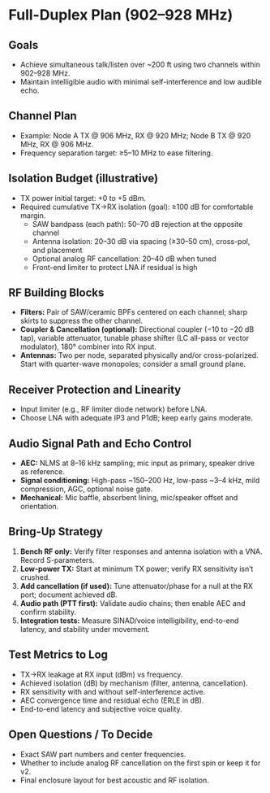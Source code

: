 # Full-Duplex Plan (902–928 MHz)

## Goals
- Achieve simultaneous talk/listen over ~200 ft using two channels within 902–928 MHz.
- Maintain intelligible audio with minimal self-interference and low audible echo.

## Channel Plan
- Example: Node A TX @ 906 MHz, RX @ 920 MHz; Node B TX @ 920 MHz, RX @ 906 MHz.
- Frequency separation target: ≥5–10 MHz to ease filtering.

## Isolation Budget (illustrative)
- TX power initial target: +0 to +5 dBm.
- Required cumulative TX→RX isolation (goal): ≥100 dB for comfortable margin.
  - SAW bandpass (each path): 50–70 dB rejection at the opposite channel
  - Antenna isolation: 20–30 dB via spacing (≥30–50 cm), cross-pol, and placement
  - Optional analog RF cancellation: 20–40 dB when tuned
  - Front-end limiter to protect LNA if residual is high

## RF Building Blocks
- **Filters:** Pair of SAW/ceramic BPFs centered on each channel; sharp skirts to suppress the other channel.
- **Coupler & Cancellation (optional):** Directional coupler (−10 to −20 dB tap), variable attenuator, tunable phase shifter (LC all-pass or vector modulator), 180° combiner into RX input.
- **Antennas:** Two per node, separated physically and/or cross-polarized. Start with quarter-wave monopoles; consider a small ground plane.

## Receiver Protection and Linearity
- Input limiter (e.g., RF limiter diode network) before LNA.
- Choose LNA with adequate IP3 and P1dB; keep early gains moderate.

## Audio Signal Path and Echo Control
- **AEC:** NLMS at 8–16 kHz sampling; mic input as primary, speaker drive as reference.
- **Signal conditioning:** High-pass ~150–200 Hz, low-pass ~3–4 kHz, mild compression, AGC, optional noise gate.
- **Mechanical:** Mic baffle, absorbent lining, mic/speaker offset and orientation.

## Bring-Up Strategy
1. **Bench RF only:** Verify filter responses and antenna isolation with a VNA. Record S-parameters.  
2. **Low-power TX:** Start at minimum TX power; verify RX sensitivity isn’t crushed.  
3. **Add cancellation (if used):** Tune attenuator/phase for a null at the RX port; document achieved dB.  
4. **Audio path (PTT first):** Validate audio chains; then enable AEC and confirm stability.  
5. **Integration tests:** Measure SINAD/voice intelligibility, end-to-end latency, and stability under movement.

## Test Metrics to Log
- TX→RX leakage at RX input (dBm) vs frequency.
- Achieved isolation (dB) by mechanism (filter, antenna, cancellation).
- RX sensitivity with and without self-interference active.
- AEC convergence time and residual echo (ERLE in dB).
- End-to-end latency and subjective voice quality.

## Open Questions / To Decide
- Exact SAW part numbers and center frequencies.
- Whether to include analog RF cancellation on the first spin or keep it for v2.
- Final enclosure layout for best acoustic and RF isolation.
